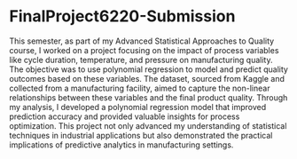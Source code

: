 # FinalProject6220-Submission
This semester, as part of my Advanced Statistical Approaches to Quality course, I worked on a project focusing on the impact of process variables like cycle duration, temperature, and pressure on manufacturing quality. The objective was to use polynomial regression to model and predict quality outcomes based on these variables. The dataset, sourced from Kaggle and collected from a manufacturing facility, aimed to capture the non-linear relationships between these variables and the final product quality. Through my analysis, I developed a polynomial regression model that improved prediction accuracy and provided valuable insights for process optimization. This project not only advanced my understanding of statistical techniques in industrial applications but also demonstrated the practical implications of predictive analytics in manufacturing settings.
